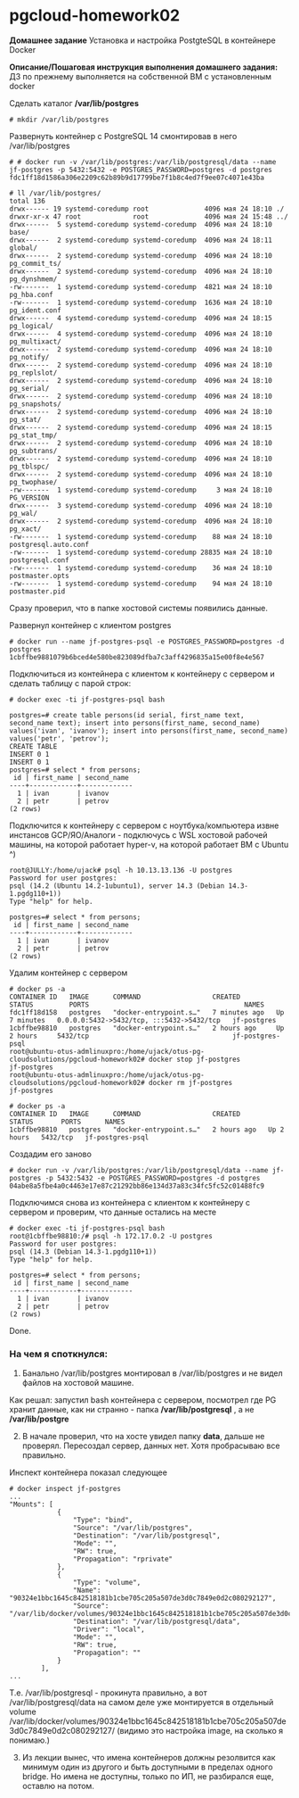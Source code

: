 # pgcloud-homework02

**Домашнее задание**
Установка и настройка PostgteSQL в контейнере Docker

**Описание/Пошаговая инструкция выполнения домашнего задания:**
ДЗ по прежнему выполняется на собственной ВМ с установленным docker

Cделать каталог **/var/lib/postgres**
```
# mkdir /var/lib/postgres
```
Развернуть контейнер с PostgreSQL 14 смонтировав в него /var/lib/postgres
```
# # docker run -v /var/lib/postgres:/var/lib/postgresql/data --name jf-postgres -p 5432:5432 -e POSTGRES_PASSWORD=postgres -d postgres
fdc1ff18d1586a306e2209c62b89b9d17799be7f1b8c4ed7f9ee07c4071e43ba

# ll /var/lib/postgres/
total 136
drwx------ 19 systemd-coredump root              4096 мая 24 18:10 ./
drwxr-xr-x 47 root             root              4096 мая 24 15:48 ../
drwx------  5 systemd-coredump systemd-coredump  4096 мая 24 18:10 base/
drwx------  2 systemd-coredump systemd-coredump  4096 мая 24 18:11 global/
drwx------  2 systemd-coredump systemd-coredump  4096 мая 24 18:10 pg_commit_ts/
drwx------  2 systemd-coredump systemd-coredump  4096 мая 24 18:10 pg_dynshmem/
-rw-------  1 systemd-coredump systemd-coredump  4821 мая 24 18:10 pg_hba.conf
-rw-------  1 systemd-coredump systemd-coredump  1636 мая 24 18:10 pg_ident.conf
drwx------  4 systemd-coredump systemd-coredump  4096 мая 24 18:15 pg_logical/
drwx------  4 systemd-coredump systemd-coredump  4096 мая 24 18:10 pg_multixact/
drwx------  2 systemd-coredump systemd-coredump  4096 мая 24 18:10 pg_notify/
drwx------  2 systemd-coredump systemd-coredump  4096 мая 24 18:10 pg_replslot/
drwx------  2 systemd-coredump systemd-coredump  4096 мая 24 18:10 pg_serial/
drwx------  2 systemd-coredump systemd-coredump  4096 мая 24 18:10 pg_snapshots/
drwx------  2 systemd-coredump systemd-coredump  4096 мая 24 18:10 pg_stat/
drwx------  2 systemd-coredump systemd-coredump  4096 мая 24 18:15 pg_stat_tmp/
drwx------  2 systemd-coredump systemd-coredump  4096 мая 24 18:10 pg_subtrans/
drwx------  2 systemd-coredump systemd-coredump  4096 мая 24 18:10 pg_tblspc/
drwx------  2 systemd-coredump systemd-coredump  4096 мая 24 18:10 pg_twophase/
-rw-------  1 systemd-coredump systemd-coredump     3 мая 24 18:10 PG_VERSION
drwx------  3 systemd-coredump systemd-coredump  4096 мая 24 18:10 pg_wal/
drwx------  2 systemd-coredump systemd-coredump  4096 мая 24 18:10 pg_xact/
-rw-------  1 systemd-coredump systemd-coredump    88 мая 24 18:10 postgresql.auto.conf
-rw-------  1 systemd-coredump systemd-coredump 28835 мая 24 18:10 postgresql.conf
-rw-------  1 systemd-coredump systemd-coredump    36 мая 24 18:10 postmaster.opts
-rw-------  1 systemd-coredump systemd-coredump    94 мая 24 18:10 postmaster.pid

```
Сразу проверил, что в папке хостовой системы появились данные.

Развернул контейнер с клиентом postgres
```
# docker run --name jf-postgres-psql -e POSTGRES_PASSWORD=postgres -d postgres
1cbffbe9881079b6bced4e580be823089dfba7c3aff4296835a15e00f8e4e567
```
Подключиться из контейнера с клиентом к контейнеру с сервером и сделать
таблицу с парой строк:
```
# docker exec -ti jf-postgres-psql bash

postgres=# create table persons(id serial, first_name text, second_name text); insert into persons(first_name, second_name) values('ivan', 'ivanov'); insert into persons(first_name, second_name) values('petr', 'petrov');
CREATE TABLE
INSERT 0 1
INSERT 0 1
postgres=# select * from persons;
 id | first_name | second_name
----+------------+-------------
  1 | ivan       | ivanov
  2 | petr       | petrov
(2 rows)
```
Подключится к контейнеру с сервером с ноутбука/компьютера извне инстансов GCP/ЯО/Аналоги - подключусь с WSL хостовой рабочей машины, на которой работает hyper-v, на которой работает ВМ с Ubuntu ^)
```
root@JULLY:/home/ujack# psql -h 10.13.13.136 -U postgres
Password for user postgres:
psql (14.2 (Ubuntu 14.2-1ubuntu1), server 14.3 (Debian 14.3-1.pgdg110+1))
Type "help" for help.

postgres=# select * from persons;
 id | first_name | second_name
----+------------+-------------
  1 | ivan       | ivanov
  2 | petr       | petrov
(2 rows)
```

Удалим контейнер с сервером
```
# docker ps -a
CONTAINER ID   IMAGE      COMMAND                  CREATED         STATUS         PORTS                                       NAMES
fdc1ff18d158   postgres   "docker-entrypoint.s…"   7 minutes ago   Up 7 minutes   0.0.0.0:5432->5432/tcp, :::5432->5432/tcp   jf-postgres
1cbffbe98810   postgres   "docker-entrypoint.s…"   2 hours ago     Up 2 hours     5432/tcp                                    jf-postgres-psql
root@ubuntu-otus-admlinuxpro:/home/ujack/otus-pg-cloudsolutions/pgcloud-homework02# docker stop jf-postgres
jf-postgres
root@ubuntu-otus-admlinuxpro:/home/ujack/otus-pg-cloudsolutions/pgcloud-homework02# docker rm jf-postgres
jf-postgres

# docker ps -a
CONTAINER ID   IMAGE      COMMAND                  CREATED       STATUS       PORTS      NAMES
1cbffbe98810   postgres   "docker-entrypoint.s…"   2 hours ago   Up 2 hours   5432/tcp   jf-postgres-psql

```
Создадим его заново
```
# docker run -v /var/lib/postgres:/var/lib/postgresql/data --name jf-postgres -p 5432:5432 -e POSTGRES_PASSWORD=postgres -d postgres
04abe8a5fbe4a0c4463e17e87c21292bb86e134d37a83c34fc5fc52c01488fc9
```
Подключимся снова из контейнера с клиентом к контейнеру с сервером и
проверим, что данные остались на месте
```
# docker exec -ti jf-postgres-psql bash
root@1cbffbe98810:/# psql -h 172.17.0.2 -U postgres
Password for user postgres:
psql (14.3 (Debian 14.3-1.pgdg110+1))
Type "help" for help.

postgres=# select * from persons;
 id | first_name | second_name
----+------------+-------------
  1 | ivan       | ivanov
  2 | petr       | petrov
(2 rows)
```
Done.

### На чем я споткнулся:
1. Банально /var/lib/postgres монтировал в /var/lib/postgres и не видел файлов на хостовой машине.

Как решал:
запустил bash контейнера с сервером, посмотрел где PG хранит данные, как ни странно - папка **/var/lib/postgresql** , а не **/var/lib/postgre**

2. В начале проверил, что на хосте увидел папку **data**, дальше не проверял. Пересоздал сервер, данных нет. Хотя пробрасываю все правильно.

Инспект контейнера показал следующее

```
# docker inspect jf-postgres
...
"Mounts": [
            {
                "Type": "bind",
                "Source": "/var/lib/postgres",
                "Destination": "/var/lib/postgresql",
                "Mode": "",
                "RW": true,
                "Propagation": "rprivate"
            },
            {
                "Type": "volume",
                "Name": "90324e1bbc1645c842518181b1cbe705c205a507de3d0c7849e0d2c080292127",
                "Source": "/var/lib/docker/volumes/90324e1bbc1645c842518181b1cbe705c205a507de3d0c7849e0d2c080292127/_data",
                "Destination": "/var/lib/postgresql/data",
                "Driver": "local",
                "Mode": "",
                "RW": true,
                "Propagation": ""
            }
        ],
...
```
Т.е. /var/lib/postgresql - прокинута правильно, а вот /var/lib/postgresql/data на самом деле уже монтируется в отдельный volume
/var/lib/docker/volumes/90324e1bbc1645c842518181b1cbe705c205a507de3d0c7849e0d2c080292127/
(видимо это настройка image, на сколько я понимаю.)

3. Из лекции вынес, что имена контейнеров должны резолвится как минимум один из другого и быть доступными в пределах одного bridge. Но имена не доступны, только по ИП, не разбирался еще, оставлю на потом.
